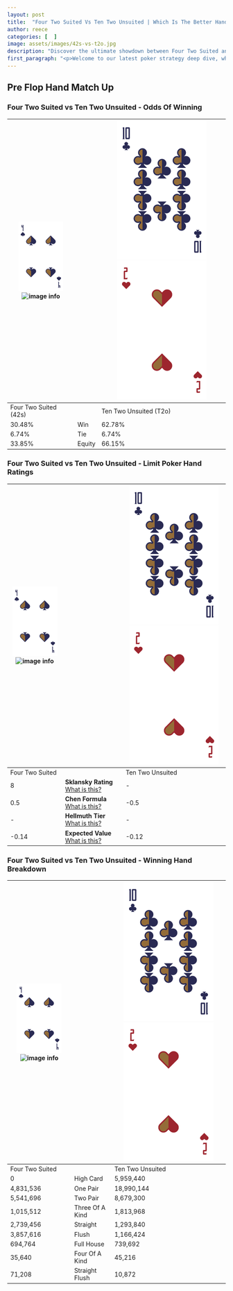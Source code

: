```yaml
---
layout: post
title:  "Four Two Suited Vs Ten Two Unsuited | Which Is The Better Hand In Poker? A Complete Guide"
author: reece
categories: [  ]
image: assets/images/42s-vs-t2o.jpg
description: "Discover the ultimate showdown between Four Two Suited and Ten Two Unsuited in poker! Uncover the odds, strategies, and scenarios where one hand triumphs over the other. Get ready to up your poker game with this thrilling analysis."
first_paragraph: "<p>Welcome to our latest poker strategy deep dive, where we're pitting two distinct hands against each other in a high-stakes showdown: Four Two Suited vs Ten Two Unsuited.</p><p>In the dynamic world of poker, every decision counts, and knowing which hand holds the upper hand is key to your success at the table.</p><p>In this article, we'll dissect these two hands, explore the scenarios where one dominates the other, and equip you with the knowledge to make strategic choices that can tip the odds in your favor.</p><p>Get ready to unravel the intriguing dynamics of these poker hands and elevate your game to new heights.</p>"
---
```




[comment]: # (sp0)

## Pre Flop Hand Match Up

<div class="table hand-ratings" markdown="1"> 



### Four Two Suited vs Ten Two Unsuited - Odds Of Winning


    
| ![image info](assets/images/hand1/4.png) ![image info](assets/images/hand1/2s.png) |  | ![image info](assets/images/hand2/T.png) ![image info](assets/images/hand2/2o.png) |
| -------- | -------- | -------- |
| Four Two Suited (42s) |  | Ten Two Unsuited (T2o) |
| 30.48% | Win | 62.78% |
| 6.74% | Tie | 6.74% |
| 33.85% | Equity | 66.15% |




[comment]: # (sp1)



### Four Two Suited vs Ten Two Unsuited - Limit Poker Hand Ratings


    
| ![image info](assets/images/hand1/4.png) ![image info](assets/images/hand1/2s.png) |  | ![image info](assets/images/hand2/T.png) ![image info](assets/images/hand2/2o.png) |
| -------- | -------- | -------- |
| Four Two Suited |  | Ten Two Unsuited |
| 8 | **Sklansky Rating** [What is this?](/sklansky-rating-explained) | - |
| 0.5 | **Chen Formula** [What is this?](/chen-formula-explained) | -0.5 |
| - | **Hellmuth Tier** [What is this?](/Hellmuth-tier-explained) | - |
| -0.14 | **Expected Value** [What is this?](/expected-value-explained) | -0.12 |




[comment]: # (sp2)



### Four Two Suited vs Ten Two Unsuited - Winning Hand Breakdown


    
| ![image info](assets/images/hand1/4.png) ![image info](assets/images/hand1/2s.png) |  | ![image info](assets/images/hand2/T.png) ![image info](assets/images/hand2/2o.png) |
| -------- | -------- | -------- |
| Four Two Suited |  | Ten Two Unsuited |
| 0 | High Card | 5,959,440 |
| 4,831,536 | One Pair | 18,990,144 |
| 5,541,696 | Two Pair | 8,679,300 |
| 1,015,512 | Three Of A Kind | 1,813,968 |
| 2,739,456 | Straight | 1,293,840 |
| 3,857,616 | Flush | 1,166,424 |
| 694,764 | Full House | 739,692 |
| 35,640 | Four Of A Kind | 45,216 |
| 71,208 | Straight Flush | 10,872 |




[comment]: # (sp3)



</div>

[comment]: # (sp4)



[comment]: # (sp5)

